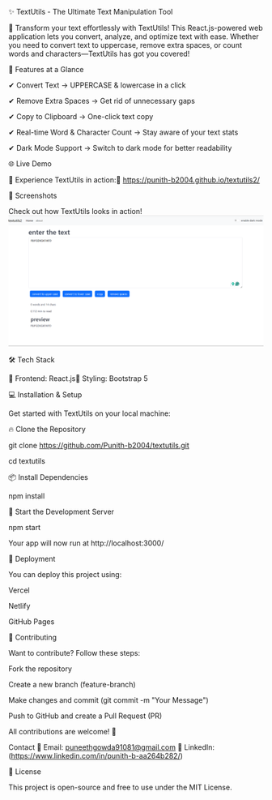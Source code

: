 ✨ TextUtils - The Ultimate Text Manipulation Tool

🚀 Transform your text effortlessly with TextUtils! This React.js-powered web application lets you convert, analyze, and optimize text with ease. Whether you need to convert text to uppercase, remove extra spaces, or count words and characters—TextUtils has got you covered!

🌟 Features at a Glance

✔ Convert Text → UPPERCASE & lowercase in a click  

✔ Remove Extra Spaces → Get rid of unnecessary gaps

✔ Copy to Clipboard → One-click text copy

✔ Real-time Word & Character Count → Stay aware of your text stats

✔ Dark Mode Support → Switch to dark mode for better readability

🌐 Live Demo

🚀 Experience TextUtils in action:🔗 https://punith-b2004.github.io/textutils2/

📸 Screenshots

Check out how TextUtils looks in action!
![App Screenshot](https://raw.githubusercontent.com/Punith-b2004/textutils2/master/public/screenshot.png)




🛠️ Tech Stack

🚀 Frontend: React.js🎨 Styling: Bootstrap 5

💻 Installation & Setup

Get started with TextUtils on your local machine:

🔥 Clone the Repository

git clone https://github.com/Punith-b2004/textutils.git

cd textutils

📦 Install Dependencies

npm install

🚀 Start the Development Server

npm start

Your app will now run at http://localhost:3000/

🚀 Deployment

You can deploy this project using:

Vercel

Netlify

GitHub Pages

🤝 Contributing

Want to contribute? Follow these steps:

Fork the repository

Create a new branch (feature-branch)

Make changes and commit (git commit -m "Your Message")

Push to GitHub and create a Pull Request (PR)

All contributions are welcome! 🎉

Contact
📧 Email: puneethgowda91081@gmail.com 🔗 LinkedIn: (https://www.linkedin.com/in/punith-b-aa264b282/)

📜 License

This project is open-source and free to use under the MIT License.


